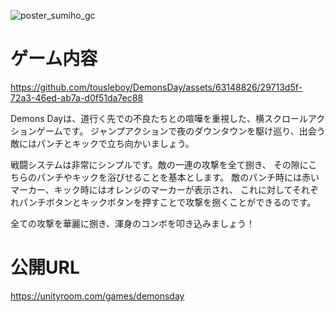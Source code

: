 ![poster_sumiho_gc](https://github.com/tousleboy/SideViewBattle/assets/63148826/9faeb0ea-44ff-4b08-9a8e-bced191089b2)

<h1>ゲーム内容</h1>

https://github.com/tousleboy/DemonsDay/assets/63148826/29713d5f-72a3-46ed-ab7a-d0f51da7ec88

<p>
  Demons Dayは、道行く先での不良たちとの喧嘩を重視した、横スクロールアクションゲームです。
  ジャンプアクションで夜のダウンタウンを駆け巡り、出会う敵にはパンチとキックで立ち向かいましょう。
</p>
<p>
  戦闘システムは非常にシンプルです。敵の一連の攻撃を全て捌き、
  その隙にこちらのパンチやキックを浴びせることを基本とします。
  敵のパンチ時には赤いマーカー、キック時にはオレンジのマーカーが表示され、
  これに対してそれぞれパンチボタンとキックボタンを押すことで攻撃を捌くことができるのです。
</p>
<p>
  全ての攻撃を華麗に捌き、渾身のコンボを叩き込みましょう！
</p>

<h1>公開URL</h1>

https://unityroom.com/games/demonsday
